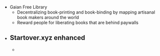 - Gaian Free Library
	- Decentralizing book-printing and book-binding by mapping artisanal book makers around the world
	- Reward people for liberating books that are behind paywalls
- Startover.xyz enhanced
	-
	-